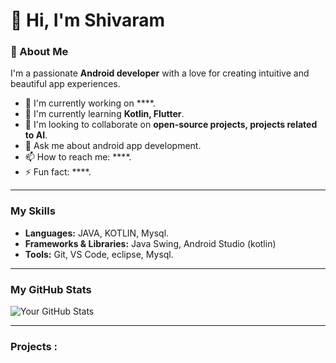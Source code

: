 # 👋 Hi, I'm Shivaram

### 🚀 About Me

I'm a passionate **Android developer** with a love for creating intuitive and beautiful app experiences. 

- 🔭 I'm currently working on ****.
- 🌱 I'm currently learning **Kotlin, Flutter**.
- 👯 I'm looking to collaborate on **open-source projects, projects related to AI**.
- 💬 Ask me about android app development.
- 📫 How to reach me: ****.
- ⚡ Fun fact: ****.

---

### My Skills

- **Languages:** JAVA, KOTLIN, Mysql.
- **Frameworks & Libraries:** Java Swing, Android Studio (kotlin)
- **Tools:** Git, VS Code, eclipse, Mysql.

---

### My GitHub Stats

![Your GitHub Stats](https://github-readme-stats.vercel.app/api?username=shivaram-repo&show_icons=true&theme=dark)

---

### Projects :
